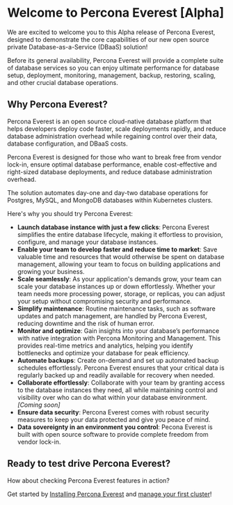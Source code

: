 # Welcome to Percona Everest [Alpha]

We are excited to welcome you to this Alpha release of Percona Everest, designed to demonstrate the core capabilities of our new open source private Database-as-a-Service (DBaaS) solution!

Before its general availability, Percona Everest will provide a complete suite of database services so you can enjoy ultimate performance for database setup, deployment, monitoring, management, backup, restoring, scaling, and other crucial database operations.

## Why Percona Everest?

Percona Everest is an open source cloud-native database platform that helps developers deploy code faster, scale deployments rapidly, and reduce database administration overhead while regaining control over their data, database configuration, and DBaaS costs.

Percona Everest is designed for those who want to break free from vendor lock-in, ensure optimal database performance, enable cost-effective and right-sized database deployments, and reduce database administration overhead.

The solution automates day-one and day-two database operations for Postgres, MySQL, and MongoDB databases within Kubernetes clusters.

Here's why you should try Percona Everest:

- **Launch database instance with just a few clicks**: Percona Everest simplifies the entire database lifecycle, making it effortless to provision, configure, and manage your database instances.
- **Enable your team to develop faster and reduce time to market**: Save valuable time and resources that would otherwise be spent on database management, allowing your team to focus on building applications and growing your business.
- **Scale seamlessly**: As your application's demands grow, your team can scale your database instances up or down effortlessly. Whether your team needs more processing power, storage, or replicas, you can adjust your setup without compromising security and performance.
- **Simplify maintenance**: Routine maintenance tasks, such as software updates and patch management, are handled by Percona Everest, reducing downtime and the risk of human error.
- **Monitor and optimize**: Gain insights into your database’s performance with native integration with Percona Monitoring and Management. This provides real-time metrics and analytics, helping you identify bottlenecks and optimize your database for peak efficiency.
- **Automate backups**: Create on-demand and set up automated backup schedules effortlessly. Percona Everest ensures that your critical data is regularly backed up and readily available for recovery when needed. 
- **Collaborate effortlessly**: Collaborate with your team by granting access to the database instances they need, all while maintaining control and visibility over who can do what within your database environment. *[Coming soon]*
- **Ensure data security**: Percona Everest comes with robust security measures to keep your data protected and give you peace of mind.
- **Data sovereignty in an environment you control**: Pecona Everest is built with open source software to provide complete freedom from vendor lock-in.
  
## Ready to test drive Percona Everest?

How about checking Percona Everest features in action?

Get started by [Installing Percona Everest](quickstart-guide/qs-overview.md) and [manage your first cluster](use/cluster-management.md)!